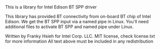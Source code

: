 This is a library for Intel Edison BT SPP driver

This library has provided BT connectivity from on-board BT chip of Intel Edison. We get the BT SPP input via a named pipe in Linux. You'll need additional files to activate BT SPP and named pipe under Linux.

Written by Franky Hsieh for Intel Corp. LLC. 
MIT license, check license.txt for more information
All text above must be included in any redistribution
